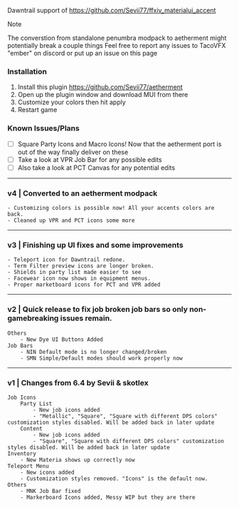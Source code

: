 Dawntrail support of https://github.com/Sevii77/ffxiv_materialui_accent

> [!NOTE]
> The converstion from standalone penumbra modpack to aetherment might potentially break a couple things 
> Feel free to report any issues to TacoVFX "ember" on discord or put up an issue on this page

### Installation
1. Install this plugin https://github.com/Sevii77/aetherment
2. Open up the plugin window and download MUI from there
3. Customize your colors then hit apply
4. Restart game

### Known Issues/Plans
- [ ] Square Party Icons and Macro Icons! Now that the aetherment port is out of the way finally deliver on these
- [ ] Take a look at VPR Job Bar for any possible edits
- [ ] Also take a look at PCT Canvas for any potential edits

---
### v4 | Converted to an aetherment modpack
    - Customizing colors is possible now! All your accents colors are back.
    - Cleaned up VPR and PCT icons some more

-----------------------------------------------------------------

### v3 | Finishing up UI fixes and some improvements
    - Teleport icon for Dawntrail redone.
    - Term Filter preview icons are longer broken.
    - Shields in party list made easier to see
    - Facewear icon now shows in equipment menus.
    - Proper marketboard icons for PCT and VPR added

-----------------------------------------------------------------

### v2 | Quick release to fix job broken job bars so only non-gamebreaking issues remain.
    Others    
        - New Dye UI Buttons Added
    Job Bars
        - NIN Default mode is no longer changed/broken
        - SMN Simple/Default modes should work properly now

-----------------------------------------------------------------

### v1 | Changes from 6.4 by Sevii & skotlex
    Job Icons
        Party List
            - New job icons added
            - "Metallic", "Square", "Square with different DPS colors" customization styles disabled. Will be added back in later update
        Content
            - New job icons added
            - "Square", "Square with different DPS colors" customization styles disabled. Will be added back in later update
    Inventory
        - New Materia shows up correctly now
    Teleport Menu
        - New icons added
        - Customization styles removed. "Icons" is the default now.
    Others
        - MNK Job Bar fixed
        - Markerboard Icons added, Messy WIP but they are there
